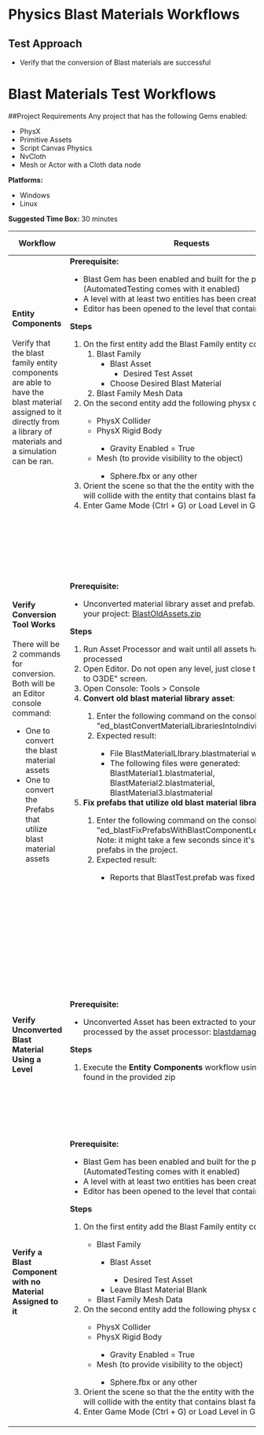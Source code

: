 # Physics Blast Materials Workflows

## Test Approach

*   Verify that the conversion of Blast materials are successful

# Blast Materials Test Workflows

##Project Requirements
Any project that has the following Gems enabled: 
* PhysX 
* Primitive Assets 
* Script Canvas Physics
* NvCloth
* Mesh or Actor with a Cloth data node


**Platforms:**
* Windows
* Linux

**Suggested Time Box:** 30 minutes

| Workflow                                                                                                                                                                                                                                                     | Requests                                                                                                                                                                                                                                                                                                                                                                                                                                                                                                                                                                                                                                                                                                                                                                                                                                                                                                                                                                                                                                                                                                                                                                          | Things to Watch For                                                                                                                                                                                                                                                                                                                                                                                                                                                                                                                                                                                                                                   |
|--------------------------------------------------------------------------------------------------------------------------------------------------------------------------------------------------------------------------------------------------------------|-----------------------------------------------------------------------------------------------------------------------------------------------------------------------------------------------------------------------------------------------------------------------------------------------------------------------------------------------------------------------------------------------------------------------------------------------------------------------------------------------------------------------------------------------------------------------------------------------------------------------------------------------------------------------------------------------------------------------------------------------------------------------------------------------------------------------------------------------------------------------------------------------------------------------------------------------------------------------------------------------------------------------------------------------------------------------------------------------------------------------------------------------------------------------------------|----------------------------------------------------------------------------------------------------------------------------------------------------------------------------------------------------------------------------------------------------------------------------------------------------------------------------------------------------------------------------------------------------------------------------------------------------------------------------------------------------------------------------------------------------------------------------------------------------------------------------------------------------|
| **Entity Components**<br><br>Verify that the blast family entity components are able to have the blast material assigned to it directly from a library of materials and a simulation can be ran.                                                             | **Prerequisite:**<ul><li>Blast Gem has been enabled and built for the project (AutomatedTesting comes with it enabled)</li><li>A level with at least two entities has been created</li><li>Editor has been opened to the level that contains the entities</ul>**Steps**<ol><li>On the first entity add the Blast Family entity components<ol><li>Blast Family<ul><li>Blast Asset<ul><li>Desired Test Asset</li></ul><li>Choose Desired Blast Material</li></ul></li><li>Blast Family Mesh Data</li></li></ol><li>On the second entity add the following physx components</li><ul><li>PhysX Collider</li><li>PhysX Rigid Body</li><ul><li>Gravity Enabled = True</li></ul><li>Mesh (to provide visibility to the object)</li><ul><li>Sphere.fbx or any other</li></ul></ul><li>Orient the scene so that the the entity with the PhysX collider will collide with the entity that contains blast family entity</li><li>Enter Game Mode (Ctrl + G) or Load Level in Game Launcher</ol>                                                                                                                                                                                               | <ul><li>User can assign the blast materials to the component</li><li>Editor and runtimes do not crash</li><li>No errors are displayed in the console</li><li>Simulation Runs</li></ul>                                                                                                                                                                                                                                                                                                                                                                                                                                                             |
| **Verify Conversion Tool Works**<br><br>There will be 2 commands for conversion. Both will be an Editor console command:<br><ul><li>One to convert the blast material assets</li><li>One to convert the Prefabs that utilize blast material assets</li></ul> | **Prerequisite:**<ul><li>Unconverted material library asset and prefab. Extract it in your project: [BlastOldAssets.zip](/testassets/BlastOldAssets.zip)</li></ul>**Steps**<ol><li>Run Asset Processor and wait until all assets have been processed</li><li>Open Editor. Do not open any level, just close the "Welcome to O3DE" screen.</li><li>Open Console: Tools > Console</li><li>**Convert old blast material library asset**:</li><ol><li>Enter the following command on the console: "ed\_blastConvertMaterialLibrariesIntoIndividualMaterials"</li><li>Expected result:</li><ul><li>File BlastMaterialLIbrary.blastmaterial was deleted.</li><li>The following files were generated: BlastMaterial1.blastmaterial, BlastMaterial2.blastmaterial, BlastMaterial3.blastmaterial</li></ul></ol><li>**Fix prefabs that utilize old blast material library**:</li><ol><li>Enter the following command on the console: "ed\_blastFixPrefabsWithBlastComponentLegacyMaterials"  <br>        Note: it might take a few seconds since it's checking all prefabs in the project.</li><li>Expected result:</li><ul><li>Reports that BlastTest.prefab was fixed</li></ul></ol></ol> | <ul><li>Check material properties were converted correctly by opening the 3 .blastmaterial one by one with Asset Editor (Tools > Asset Editor) and check its health property. BlastMaterial1 should have health value of 1, BlastMaterial2 health 2 and BlastMaterial3 health 3.</li><li>Check prefab was fixed correctly by opening a level and dragging and dropping BlastTest.prefab into it. In Entity Outliner (Tools > Entity Outliner) edit the prefab and select its inner entity. In Entity Inspector (Tools > Entity Inspector) it must have a Blast Family component and its Blast Material field should be "blastmaterial2".</li></ul> |
| **Verify** **Unconverted Blast Material Using a Level**                                                                                                                                                                                                      | **Prerequisite:**<ul><li>Unconverted Asset has been extracted to your project and processed by the asset processor: [blastdamagematerial.zip](/testassets/blastdamagematerial.zip)</li></ul>**Steps**<ol><li>Execute the **Entity Components** workflow using the asset(s) found in the provided zip</li><ol>                                                                                                                                                                                                                                                                                                                                                                                                                                                                                                                                                                                                                                                                                                                                                                                                                     | <ul><li>Editor and runtimes do not crash</li><li>Entity with a blast family component that utilizes an old blast material uses the default material instead and a message appears in the console log letting the user know as much when a material is assigned</li></ul>                                                                                                                                                                                                                                                                                                                                                                           |
| **Verify a Blast Component with no Material Assigned to it**                                                                                                                                                                                                 | **Prerequisite:**<ul><li>Blast Gem has been enabled and built for the project (AutomatedTesting comes with it enabled)</li><li>A level with at least two entities has been created</li><li>Editor has been opened to the level that contains the entities</li></ul>**Steps**<ol><li>On the first entity add the Blast Family entity components</li><ul><li>Blast Family</li><ul><li>Blast Asset</li><ul><li>Desired Test Asset</li></ul><li>Leave Blast Material Blank</li></ul><li>Blast Family Mesh Data</li></ul><li>On the second entity add the following physx components</li><ul><li>PhysX Collider</li><li>PhysX Rigid Body</li><ul><li>Gravity Enabled = True</li></ul><li>Mesh (to provide visibility to the object)</li><ul><li>Sphere.fbx or any other</li></ul></ul><li>Orient the scene so that the the entity with the PhysX collider will collide with the entity that contains blast family entity</li><li>Enter Game Mode (Ctrl + G) or Load Level in Game Launcher</li></li>                                                                                                                                                                                   | <ul><li>Editor and runtimes do not crash</li><li>No errors are displayed in the console</li><li>Default values of the material are used</li></ul>                                                                                                                                                                                                                                                                                                                                                                                                                                                                                                        |
